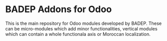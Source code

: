 # BADEP Addons for Odoo
This is the main repository for Odoo modules developed by BADEP. These can be micro-modules which add minor functionalities, vertical modules which can contain a whole functionala axis or Moroccan localization.
